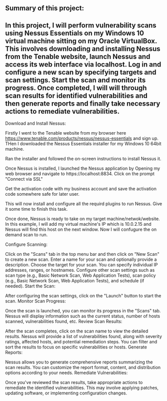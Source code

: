 Summary of this project:
---------------------------------------------------------------------------
In this project, I will perform vulnerability scans using Nessus Essentials on my Windows 10 virtual machine sitting on my Oracle VirtualBox.
This involves downloading and installing Nessus from the Tenable website, launch Nessus and access its web interface via localhost. 
Log in and configure a new scan by specifying targets and scan settings. Start the scan and monitor its progress. 
Once completed, I will will through scan results for identified vulnerabilities and then generate reports and finally take necessary actions to remediate vulnerabilities.
------------------------------------------------------------------------------------------------------------------------------------------------------------

Download and Install Nessus:
 
Firstly I went to the Tenable website from my browser here https://www.tenable.com/products/nessus/nessus-essentials and sign up.
THen I downloaded the Nessus Essentials installer for my Windows 10 64bit machine.

Ran the installer and followed the on-screen instructions to install Nessus it.


Once Nessus is installed, I launched the Nessus application by Opening my web browser and navigate to https://localhost:8834. 
Click on the prompt "Connect via SSL"

Get the activation code with my business account and save the activation code somewhere safe for later user. 

This will now install and configure all the requird plugins to run Nessus. Give it some time to finish this task.


Once done, Nessus is ready to take on my target machine/netwok/website.
In this example, I will add my virtual machine's IP which is 10.0.2.15 and Nessus will find this host on the next window.
Now I will confugure the on demand scan to run. 





Configure Scanning:

Click on the "Scans" tab in the top menu bar and then click on "New Scan" to create a new scan.
Enter a name for your scan and optionally provide a description.
Choose the target for your scan. You can specify individual IP addresses, ranges, or hostnames.
Configure other scan settings such as scan type (e.g., Basic Network Scan, Web Application Tests), scan policy (e.g., Basic Network Scan, Web Application Tests), and schedule (if needed).
Start the Scan:

After configuring the scan settings, click on the "Launch" button to start the scan.
Monitor Scan Progress:

Once the scan is launched, you can monitor its progress in the "Scans" tab. Nessus will display information such as the current status, number of hosts scanned, vulnerabilities found, etc.
Review Scan Results:

After the scan completes, click on the scan name to view the detailed results.
Nessus will provide a list of vulnerabilities found, along with severity ratings, affected hosts, and potential remediation steps.
You can filter and sort the results to focus on specific vulnerabilities or hosts.
Generate Reports:

Nessus allows you to generate comprehensive reports summarizing the scan results. You can customize the report format, content, and distribution options according to your needs.
Remediate Vulnerabilities:

Once you've reviewed the scan results, take appropriate actions to remediate the identified vulnerabilities. This may involve applying patches, updating software, or implementing configuration changes.
